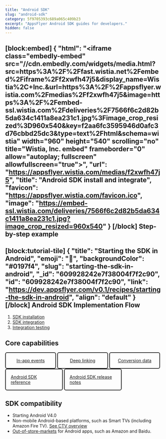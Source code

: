```yaml
---
title: "Android SDK"
slug: "android-sdk"
category: 5f9705393c689a065c409b23
excerpt: "AppsFlyer Android SDK guides for developers."
hidden: false
---
```

[block:embed]
{
  "html": "<iframe class=\"embedly-embed\" src=\"//cdn.embedly.com/widgets/media.html?src=https%3A%2F%2Ffast.wistia.net%2Fembed%2Fiframe%2Ff2xwfh47j5&display_name=Wistia%2C+Inc.&url=https%3A%2F%2Fappsflyer.wistia.com%2Fmedias%2Ff2xwfh47j5&image=https%3A%2F%2Fembed-ssl.wistia.com%2Fdeliveries%2F7566f6c2d82b5da634c1411a8ea231c1.jpg%3Fimage_crop_resized%3D960x540&key=f2aa6fc3595946d0afc3d76cbbd25dc3&type=text%2Fhtml&schema=wistia\" width=\"960\" height=\"540\" scrolling=\"no\" title=\"Wistia, Inc. embed\" frameborder=\"0\" allow=\"autoplay; fullscreen\" allowfullscreen=\"true\"></iframe>",
  "url": "https://appsflyer.wistia.com/medias/f2xwfh47j5",
  "title": "Android SDK install and integrate",
  "favicon": "https://appsflyer.wistia.com/favicon.ico",
  "image": "https://embed-ssl.wistia.com/deliveries/7566f6c2d82b5da634c1411a8ea231c1.jpg?image_crop_resized=960x540"
}
[/block]
Step-by-step example
--------------------------------
[block:tutorial-tile]
{
  "title": "Starting the SDK in Android",
  "emoji": "🥇",
  "backgroundColor": "#0197f4",
  "slug": "starting-the-sdk-in-android",
  "_id": "609928242e7f38004f7f2c90",
  "id": "609928242e7f38004f7f2c90",
  "link": "https://dev.appsflyer.com/v0.1/recipes/starting-the-sdk-in-android",
  "align": "default"
}
[/block]
Android SDK Implementation Flow
--------------------------------
1. <a href="https://dev.appsflyer.com/hc/docs/install-android-sdk">SDK installation</a>
2. <a href="https://dev.appsflyer.com/hc/docs/integrate-android-sdk">SDK integration</a>
3. <a href="https://dev.appsflyer.com/hc/docs/testing-android">Integration testing</a>


Core capabilities
-----------------

<div class="button-container">
  <a class="button" href="https://dev.appsflyer.com/hc/docs/in-app-events-android">In-app events</a>
  <a class="button" href="https://dev.appsflyer.com/hc/docs/android">Deep linking</a>
  <a class="button" href="https://dev.appsflyer.com/hc/docs/conversion-data-android">Conversion data</a>
</div>
<div class="button-container">
  <a class="button" href="https://dev.appsflyer.com/hc/docs/android-sdk-reference">Android SDK reference</a>
  <a class="button" href="https://support.appsflyer.com/hc/en-us/articles/115001256006">Android SDK release notes</a>
</div>

SDK compatibility
-----------------

- Starting Android V4.0
- Non-mobile Android-based platforms, such as Smart TVs (including Amazon Fire TV). [See CTV overview](https://support.appsflyer.com/hc/en-us/articles/4404083608849)
- [Out-of-store-markets](https://support.appsflyer.com/hc/en-us/articles/207447023)  for Android apps, such as Amazon and Baidu.
<style>
  .button-container {
  	display: flex;
  }
  .button {
    display: flex;
    justify-content: center;
    align-items: center;
    width: 150px;
	  border-radius: 6px;
    border: solid 2px;
    border-color: var(--project-primary-color);
    padding: 16px;
    margin-right: 4px;
	}
</style>